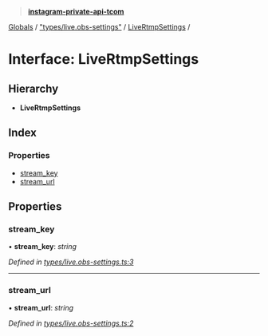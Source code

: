 > **[instagram-private-api-tcom](../README.md)**

[Globals](../README.md) / ["types/live.obs-settings"](../modules/_types_live_obs_settings_.md) / [LiveRtmpSettings](_types_live_obs_settings_.livertmpsettings.md) /

# Interface: LiveRtmpSettings

## Hierarchy

* **LiveRtmpSettings**

## Index

### Properties

* [stream_key](_types_live_obs_settings_.livertmpsettings.md#stream_key)
* [stream_url](_types_live_obs_settings_.livertmpsettings.md#stream_url)

## Properties

###  stream_key

• **stream_key**: *string*

*Defined in [types/live.obs-settings.ts:3](https://github.com/cuonglnhust/instagram-private-api-tcom/blob/3e16058/src/types/live.obs-settings.ts#L3)*

___

###  stream_url

• **stream_url**: *string*

*Defined in [types/live.obs-settings.ts:2](https://github.com/cuonglnhust/instagram-private-api-tcom/blob/3e16058/src/types/live.obs-settings.ts#L2)*